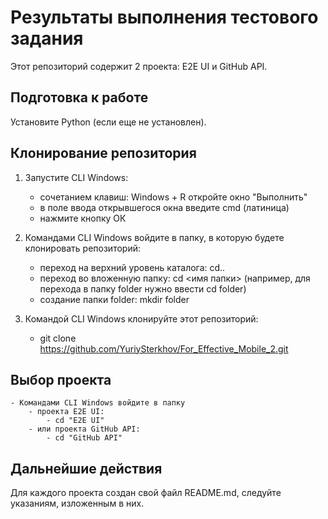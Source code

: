 # Результаты выполнения тестового задания

Этот репозиторий содержит 2 проекта: E2E UI и GitHub API.

## Подготовка к работе

Установите Python (если еще не установлен).

## Клонирование репозитория

1. Запустите CLI Windows:
    - сочетанием клавиш: Windows + R откройте окно "Выполнить"
    - в поле ввода открывшегося окна введите cmd (латиница)
    - нажмите кнопку ОК

2. Командами CLI Windows войдите в папку,
 в которую будете клонировать репозиторий:
    - переход на верхний уровень каталога: cd..
    - переход во вложенную папку: cd <имя папки>
    (например, для перехода в папку folder нужно
    ввести cd folder)
    - создание папки folder: mkdir folder

3. Командой CLI Windows
 клонируйте этот репозиторий:
    - git clone https://github.com/YuriySterkhov/For_Effective_Mobile_2.git

## Выбор проекта

    - Командами CLI Windows войдите в папку
        - проекта E2E UI:
            - cd "E2E UI"
        - или проекта GitHub API:
            - cd "GitHub API"

## Дальнейшие действия

Для каждого проекта создан свой файл README.md, следуйте указаниям, изложенным в них.